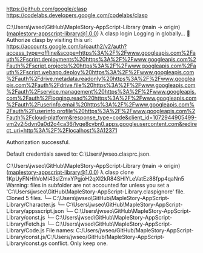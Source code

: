 https://github.com/google/clasp
https://codelabs.developers.google.com/codelabs/clasp


C:\Users\jwseo\GitHub\MapleStory-AppScript-Library (main -> origin) (maplestory-appscript-library@1.0.0)
λ clasp login
Logging in globally…
🔑 Authorize clasp by visiting this url:
https://accounts.google.com/o/oauth2/v2/auth?access_type=offline&scope=https%3A%2F%2Fwww.googleapis.com%2Fauth%2Fscript.deployments%20https%3A%2F%2Fwww.googleapis.com%2Fauth%2Fscript.projects%20https%3A%2F%2Fwww.googleapis.com%2Fauth%2Fscript.webapp.deploy%20https%3A%2F%2Fwww.googleapis.com%2Fauth%2Fdrive.metadata.readonly%20https%3A%2F%2Fwww.googleapis.com%2Fauth%2Fdrive.file%20https%3A%2F%2Fwww.googleapis.com%2Fauth%2Fservice.management%20https%3A%2F%2Fwww.googleapis.com%2Fauth%2Flogging.read%20https%3A%2F%2Fwww.googleapis.com%2Fauth%2Fuserinfo.email%20https%3A%2F%2Fwww.googleapis.com%2Fauth%2Fuserinfo.profile%20https%3A%2F%2Fwww.googleapis.com%2Fauth%2Fcloud-platform&response_type=code&client_id=1072944905499-vm2v2i5dvn0a0d2o4ca36i1vge8cvbn0.apps.googleusercontent.com&redirect_uri=http%3A%2F%2Flocalhost%3A12371

Authorization successful.

Default credentials saved to: C:\Users\jwseo\.clasprc.json.

C:\Users\jwseo\GitHub\MapleStory-AppScript-Library (main -> origin) (maplestory-appscript-library@1.0.0)
λ clasp clone 1KpUyFNHhVoMi43slZmxYPgjoH2qXI2kR84SHlYLeVatEz88fpp4qaNn5
Warning: files in subfolder are not accounted for unless you set a 'C:\Users\jwseo\GitHub\MapleStory-AppScript-Library\.claspignore' file.
Cloned 5 files.
└─ C:\Users\jwseo\GitHub\MapleStory-AppScript-Library/Character.js
└─ C:\Users\jwseo\GitHub\MapleStory-AppScript-Library/appsscript.json
└─ C:\Users\jwseo\GitHub\MapleStory-AppScript-Library/const.js
└─ C:\Users\jwseo\GitHub\MapleStory-AppScript-Library/Fetch.js
└─ C:\Users\jwseo\GitHub\MapleStory-AppScript-Library/Code.js
File names: C:/Users/jwseo/GitHub/MapleStory-AppScript-Library/const.js/C:/Users/jwseo/GitHub/MapleStory-AppScript-Library/const.gs conflict. Only keep one.
